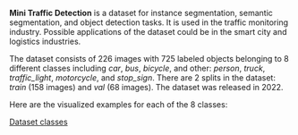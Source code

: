 **Mini Traffic Detection** is a dataset for instance segmentation, semantic segmentation, and object detection tasks. It is used in the traffic monitoring industry. Possible applications of the dataset could be in the smart city and logistics industries. 

The dataset consists of 226 images with 725 labeled objects belonging to 8 different classes including *car*, *bus*, *bicycle*, and other: *person*, *truck*, *traffic_light*, *motorcycle*, and *stop_sign*. There are 2 splits in the dataset: *train* (158 images) and *val* (68 images). The dataset was released in 2022.

Here are the visualized examples for each of the 8 classes:

[Dataset classes](https://github.com/dataset-ninja/mini-traffic-detection/raw/main/visualizations/classes_preview.webm)
